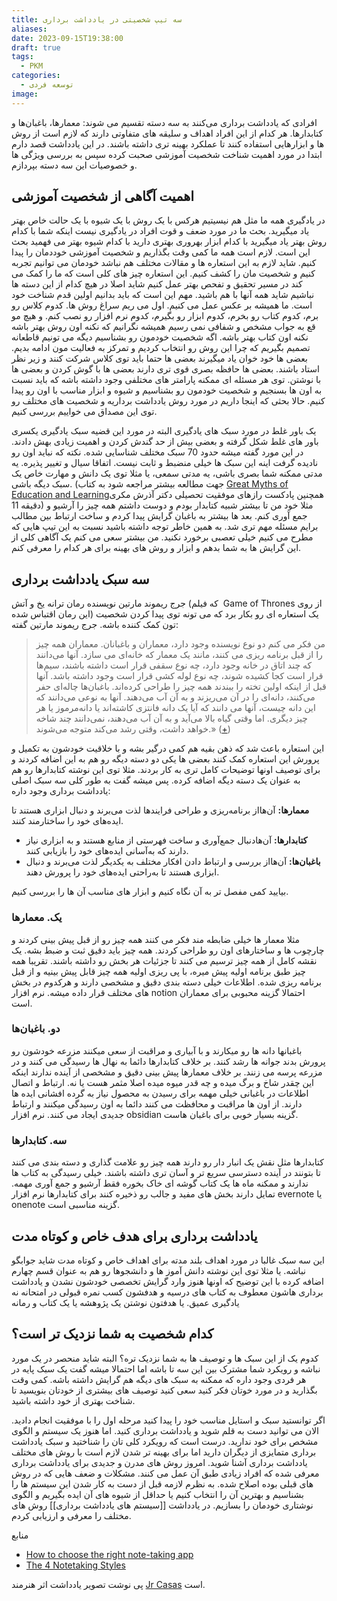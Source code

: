 ```yaml
---
title: سه تیپ شخصیتی در یادداشت برداری
aliases: 
date: 2023-09-15T19:38:00
draft: true
tags:
  - PKM
categories:
  - توسعه فردی
image:
---
```




افرادی که یادداشت برداری می‌کنند به سه دسته تقسیم می شوند: معمارها، باغبان‌ها و کتابدارها. هر کدام از این افراد اهداف و سلیقه های متفاوتی دارند که لازم است از روش ها و ابزارهایی استفاده کنند تا عملکرد بهینه تری داشته باشند. در این یادداشت قصد دارم ابتدا در مورد اهمیت شناخت شخصیت آموزشی صحبت کرده سپس به بررسی ویژگی ها و خصوصیات این سه دسته بپردازم.

## اهمیت آگاهی از شخصیت آموزشی

در یادگیری همه ما مثل هم نیسیتیم هرکس با یک روش با یک شیوه با یک حالت خاص بهتر یاد میگیرید. بحث ما در مورد ضعف و قوت افراد در یادگیری نیست اینکه شما با کدام روش بهتر یاد میگیرید با کدام ابزار بهروری بهتری دارید با کدام شیوه بهتر می فهمید بحث این است. لازم است همه ما کمی وقت بگذاریم و شخصیت آموزشی خوددمان را پیدا کنیم. شاید لازم به این استعاره ها و مقالات مختلف هم نباشد خودمان می توانیم تجربه کنیم و شخصیت مان را کشف کنیم. این استعاره چیز های کلی است که ما را کمک می کند در مسیر تحقیق و تفحص بهتر عمل کنیم شاید اصلا در هیچ کدام از این دسته ها نباشیم شاید همه آنها با هم باشید. مهم این است که باید بدانیم اولین قدم شناخت خود است. ما همیشه بر عکس عمل می کنیم. اول می ریم سراغ روش ها. کدوم کلاس رو برم، کدوم کتاب رو بخرم، کدوم ابزار رو بگیرم، کدوم نرم افزار رو نصب کنم. و هیچ مو قع به جواب مشخص و شفافی نمی رسیم همیشه نگرانیم که نکنه اون روش بهتر باشه نکنه اون کتاب بهتر باشه. اگه شخصیت خودمون رو بشناسیم دیگه می تونیم قاطعانه تصمیم بگیریم که چرا این روش رو انتخاب کردیم و تمرکز به فعالیت مون ادامه بدیم. 
بعضی ها خود خوان یاد میگیرند بعضی ها حتما باید توی کلاس شرکت کنند و زیر نظر استاد باشند. بعضی ها حافظه بصری قوی تری دارند بعضی ها با گوش کردن و بعضی ها با نوشتن. توی هر مسئله ای ممکنه پارامتر های مختلفی وجود داشته باشه که باید نسبت به اون ها بسنجیم و شخصیت خودمون رو بشناسیم و شیوه و ابزار مناسب با اون رو پیدا کنیم. حالا بحثی که اینجا داریم در مورد روش یادداشت برداریه و شخصیت های مختلف رو توی این مصداق می خواییم بررسی کنیم.

یک باور غلط در مورد سبک های یادگیری
البته در مورد این قضیه سبک یادگیری یکسری باور های غلط شکل گرفته و بعضی بیش از حد گندش کردن و اهمیت زیادی بهش دادند.
در این مورد گفته میشه حدود 70 سبک مختلف شناسایی شده. نکته که نباید اون رو نادیده گرفت اینه این سبک ها خیلی منضبط و ثابت نیست. اتفاقا سیال و تغییر پذیره. یه مدتی ممکنه شما بصری باشی، یه مدتی سمعی، یا مثلا توی یک دانش و مهارت خاص یک سبک دیگه باشی. (جهت مطالعه بیشتر مراجعه شود به کتاب  [Great Myths of Education and Learning](https://www.amazon.com/Great-Myths-Education-Learning-Psychology/dp/111870939X)همچنین پادکست رازهای موفقیت تحصیلی دکتر آذرش مکری دقیقه 11)
مثلا خود من تا بیشتر شبیه کتابدار بودم و دوست داشتم همه چیز را آرشیو و جمع آوری کنم. بعد ها بیشتر به باغبان گرایش پیدا کردم و ساخت ارتباط بین مطالب برایم مسئله مهم تری شد.
به همین خاطر توجه داشته باشید نسبت به این تیپ هایی که مطرح می کنیم خیلی تعصبی برخورد نکنید. من بیشتر سعی می کنم یک آگاهی کلی از این گرایش ها به شما بدهم و ابزار و روش های بهینه برای هر کدام را معرفی کنم.



## سه سبک یادداشت برداری
جرج ریموند مارتین نویسنده رمان ترانه یخ و آتش (که فیلم  Game of Thrones از روی این رمان اقتباس شده) یک استعاره ای رو بکار برد که می تونه توی پیدا کردن شخصیت تون کمک کننده باشه. جرج ریموند مارتین گفته:
> من فکر می کنم دو نوع نویسنده وجود دارد، معماران و باغبانان. معماران همه چیز را از قبل برنامه ریزی می کنند، مانند یک معمار که خانه‌ای می سازد. آنها می‌دانند که چند اتاق در خانه وجود دارد، چه نوع سقفی قرار است داشته باشند، سیم‌ها قرار است کجا کشیده شوند، چه نوع لوله کشی قرار است وجود داشته باشد. آنها قبل از اینکه اولین تخته را ببندند همه چیز را طراحی کرده‌اند. باغبان‌ها چاله‌ای حفر می‌کنند، دانه‌ای را در آن می‌ریزند و به آن آب می‌دهند. آنها به نوعی می‌دانند که این دانه چیست، آنها می دانند که آیا یک دانه فانتزی کاشته‌اند یا دانه‌مرموز یا هر چیز دیگری. اما وقتی گیاه بالا می‌آید و به آن آب می‌دهند، نمی‌دانند چند شاخه خواهد داشت، وقتی رشد می‌کند متوجه می‌شوند.» ([+](https://www.goodreads.com/quotes/749309-i-think-there-are-two-types-of-writers-the-architects))

این استعاره باعث شد که ذهن بقیه هم کمی درگیر بشه و با خلاقیت خودشون به تکمیل و پرورش این استعاره کمک کنند بعضی ها یکی دو دسته دیگه رو هم به این اضافه کردند و برای توصیف اونها توضیحات کامل تری به کار بردند.
مثلا توی این نوشته کتابدارها رو هم به عنوان یک دسته دیگه اضافه کرده. پس میشه گفت به طور کلی سه سبک اصلی یادداشت برداری وجود داره:

 **معمارها:** آن‌هااز برنامه‌ریزی و طراحی فرایندها لذت می‌برند و دنبال ابزاری هستند تا ایده‌های خود را ساختارمند کنند.
- **کتابدارها:** آن‌هادنبال جمع‌آوری و ساخت فهرستی از منابع هستند و به ابزاری نیاز دارند که به‌آسانی ایده‌های خود را بازیابی کنند.
- **باغبان‌ها:** آن‌هااز بررسی و ارتباط دادن افکار مختلف به یکدیگر لذت می‌برند و دنبال ابزاری هستند تا به‌راحتی ایده‌های خود را پرورش دهند.

بیایید کمی مفصل تر به آن نگاه کنیم و ابزار های مناسب آن ها را بررسی کنیم.
### یک. معمارها
مثلا معمار ها خیلی ضابطه مند فکر می کنند همه چیز رو از قبل پیش بینی کردند و چارچوب ها و ساختارهای اون رو طراحی کردند. همه چیز باید دقیق ثبت و ضبط بشه. یک نقشه کامل از همه چیز ترسیم می کنند تا جزئیات هر بخش رو داشته باشند. تقریبا همه چیز طبق برنامه اولیه پیش میره، با پی ریزی اولیه همه چیز قابل پیش بینیه و از قبل برنامه ریزی شده. اطلاعات خیلی دسته بندی دقیق و مشخصی دارند و هرکدوم در بخش های مختلف قرار داده میشه.
نرم افزار notion احتمالا گزینه محبوبی برای معماران است.

### دو. باغبان‌ها
باغبانها دانه ها رو میکارند و با آبیاری و مراقبت از سعی میکنند مزرعه خودشون رو پرورش بدند جوانه ها رشد کنند. بر خلاف کتابدارها دائما به نهال ها رسیدگی می کنند و در مزرعه پرسه می زنند. بر خلاف معمارها پیش بینی دقیق و مشخصی از آینده ندارند اینکه این چقدر شاخ و برگ میده و چه قدر میوه میده اصلا مثمر هست یا نه. ارتباط و اتصال اطلاعات در باغبانی خیلی مهمه برای رسیدن به محصول نیاز به گرده افشانی ایده ها دارند. از اون ها مراقبت و محافظت می کنند دائما به اون رسیدگی میکنند و ارتباط جدیدی ایجاد می کنند.
نرم افزار obsidian گزینه بسیار خوبی برای باغبان هاست.


### سه. کتابدارها
کتابدارها مثل نقش یک انبار دار رو دارند همه چیز رو علامت گذاری و دسته بندی می کنند تا بتونند در آینده دسترسی سریع تر و آسان تری داشته باشند. خیلی رسیدگی به کتاب ها ندارند و ممکنه ماه ها یک کتاب گوشه ای خاک بخوره فقط آرشیو و جمع آوری مهمه. تمایل دارند بخش های مفید و جالب رو ذخیره کنند
برای کتابدارها نرم افزار evernote یا onenote گزینه مناسبی است.


## یادداشت برداری برای هدف خاص و کوتاه مدت
این سه سبک غالبا در مورد اهداف بلند مدته برای اهداف خاص و کوتاه مدت شاید جوابگو نباشه.
یا مثلا توی این نوشته دانش آموز ها و دانشجوها رو هم به عنوان قسم چهارم اضافه کرده با این توضیح که اونها هنوز وارد گرایش تخصصی خودشون نشدن و یادداشت برداری هاشون معطوف به کتاب های درسیه و هدفشون کسب نمره قبولی در امتحانه نه یادگیری عمیق.
یا هدفتون نوشتن یک پژوهشه
یا یک کتاب و رمانه





## کدام شخصیت به شما نزدیک تر است؟
کدوم یک از این سبک ها و توصیف ها به شما نزدیک تره؟ البته شاید منحصر در یک مورد نباشه و رویکرد شما مشترک بین این سه تا باشه اما احتمالا میشه گفت یک سبک پایه در هر فردی وجود داره که ممکنه به سبک های دیگه هم گرایش داشته باشه. کمی وقت بگذارید و در مورد خوتان فکر کنید سعی کنید توصیف های بیشتری از خودتان بنویسید تا شناخت بهتری از خود داشته باشید.

اگر توانستید سبک و استایل مناسب خود را پیدا کنید مرحله اول را با موفقیت انجام دادید. الان می توانید دست به قلم شوید و یادداشت برداری کنید. اما هنوز یک سیستم و الگوی مشخص برای خود ندارید. درست است که رویکرد کلی تان را شناختید و سبک یادداشت برداری متمایزی از دیگران دارید اما برای بهینه تر شدن لازم است با روش های مختلف یادداشت برداری آشنا شوید. امروز روش های مدرن و جدیدی برای یادداشت برداری معرفی شده که افراد زیادی طبق آن عمل می کنند. مشکلات و ضعف هایی که در روش های قبلی بوده اصلاح شده. به نظرم لازمه قبل از دست به کار شدن این سیستم ها را بشناسیم و بهترین آن را انتخاب کنیم یا حداقل از شیوه های آن ایده بگیریم و الگوی نوشتاری خودمان را بسازیم.
در یادداشت [[سیستم های یادداشت برداری]] روش های مختلف را معرفی و ارزیابی کردم.









منابع
- [How to choose the right note-taking app](https://nesslabs.com/how-to-choose-the-right-note-taking-app)
- [The 4 Notetaking Styles](https://fortelabs.com/blog/the-4-notetaking-styles-how-to-choose-a-digital-notes-app-as-your-second-brain/)


پی نوشت
تصویر یادداشت اثر هنرمند [Jr Casas](https://www.jrcasas.com/) است.